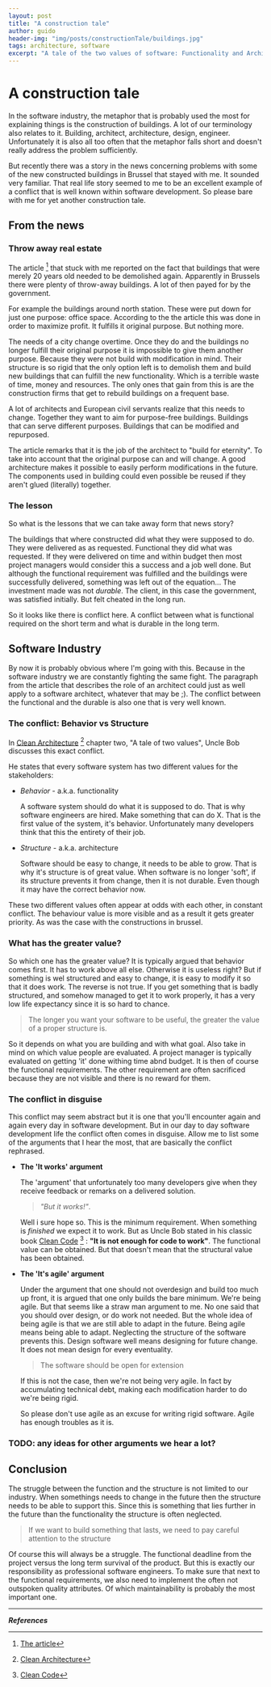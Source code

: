 ```yaml
---
layout: post
title: "A construction tale"
author: guido
header-img: "img/posts/constructionTale/buildings.jpg"
tags: architecture, software
excerpt: "A tale of the two values of software: Functionality and Architecture." 
---
```

# A construction tale

In the software industry, the metaphor that is probably used the most for explaining things is the construction of buildings. A lot of our terminology also relates to it. Building, architect, architecture, design, engineer. Unfortunately it is also all too often that the metaphor falls short and doesn't really address the problem sufficiently. 

But recently there was a story in the news concerning problems with some of the new constructed buildings in Brussel that stayed with me. It sounded very familiar. That real life story seemed to me to be an excellent example of a conflict that is well known within software development. So please bare with me for yet another construction tale.

## From the news

### Throw away real estate

The article [^article] that stuck with me reported on the fact that buildings that were merely 20 years old needed to be demolished again. Apparently in Brussels there were plenty of throw-away buildings. A lot of then payed for by the government. 

For example the buildings around north station. These were put down for just one purpose: office space. According to the the article this was done in order to maximize profit. It fulfills it original purpose. But nothing more.

The needs of a city change overtime. Once they do and the buildings no longer fulfill their original purpose it is impossible to give them another purpose. Because they were not build with modification in mind. Their structure is so rigid that the only option left is to demolish them and build new buildings that can fulfill the new functionality. Which is a terrible waste of time, money and resources. The only ones that gain from this is are the construction firms that get to rebuild buildings on a frequent base.

A lot of architects and European civil servants realize that this needs to change. Together they want to aim for purpose-free buildings. Buildings that can serve different purposes. Buildings that can be modified and repurposed. 

The article remarks that it is the job of the architect to "build for eternity". To take into account that the original purpose can and will change. A good architecture makes it possible to easily perform modifications in the future. The components used in building could even possible be reused if they aren't glued (literally) together.

### The lesson 

So what is the lessons that we can take away form that news story? 
 
The buildings that where constructed did what they were supposed to do. They were delivered as as requested. Functional they did what was requested. If they were delivered on time and within budget then most project managers would consider this a success and a job well done. But although the functional requirement was fulfilled and the buildings were successfully delivered, something was left out of the equation... The investment made was not *durable*. The client, in this case the government, was satisfied initially. But felt cheated in the long run.

So it looks like there is conflict here. A conflict between what is functional required on the short term and what is durable in the long term.
 
## Software Industry
 
By now it is probably obvious where I'm going with this. Because in the software industry we are constantly fighting the same fight. The paragraph from the article that describes the role of an architect could just as well apply to a software architect, whatever that may be ;). The conflict between the functional and the durable is also one that is very well known. 

### The conflict: Behavior vs Structure

In [Clean Architecture](https://www.amazon.com/Clean-Architecture-Craftsmans-Software-Structure/dp/0134494164/ref=sr_1_1?ie=UTF8&qid=1522254141&sr=8-1&keywords=clean+architecture) [^CleanArch]
 chapter two, "A tale of two values", Uncle Bob discusses this exact conflict. 
 
He states that every software system has two different values for the stakeholders:
 
   * _Behavior_ - a.k.a. functionality
   
        A software system should do what it is supposed to do. That is why software engineers are hired. Make something that can do X. That is the first value of the system, it's behavior. Unfortunately many developers think that this the entirety of their job.
   * _Structure_ - a.k.a. architecture
   
        Software should be easy to change, it needs to be able to grow. That is why it's structure is of great value. When software is no longer 'soft', if its structure prevents it from change, then it is not durable. Even though it may have the correct behavior now. 

These two different values often appear at odds with each other, in constant conflict. The behaviour value is more visible and as a result it gets greater priority. As was the case with the constructions in brussel.  

### What has the greater value?

So which one has the greater value? It is typically argued that behavior comes first. It has to work above all else. Otherwise it is useless right? But if something is wel structured and easy to change, it is easy to modify it so that it does work. The reverse is not true. If you get something that is badly structured, and somehow managed to get it to work properly, it has a very low life expectancy since it is so hard to chance. 

> The longer you want your software to be useful, the greater the value of a proper structure is.

So it depends on what you are building and with what goal. Also take in mind on which value people are evaluated. A project manager is typically evaluated on getting 'it' done withing time abnd budget. It is then of course the functional requirements. The other requirement are often sacrificed because they are not visible and there is no reward for them.

### The conflict in disguise

This conflict may seem abstract but it is one that you'll encounter again and again every day in software development. But in our day to day software development life the conflict  often comes in disguise. Allow me to list some of the arguments that I hear the most, that are basically the conflict rephrased. 

* __The 'It works' argument__

    The 'argument' that unfortunately too many developers give when they receive feedback or remarks on a delivered solution. 

    > _"But it works!"_. 

    Well i sure hope so. This is the minimum requirement. When something is _finished_ we expect it to work. But as Uncle Bob stated in his classic book [Clean Code](https://www.amazon.com/Clean-Code-Handbook-Software-Craftsmanship/dp/0132350882) [^CleanCode]  : __"It is not enough for code to work"__.  The functional value can be obtained. But that doesn't mean that the structural value has been obtained.
 
* __The 'It's agile' argument__

    Under the argument that one should not overdesign and build too much up front, it is argued that one only builds the bare minimum. We're being agile. But that seems like a straw man argument to me. No one said that you should over design, or do work not needed. But the whole idea of being agile is that we are still able to adapt in the future. Being agile means being able to adapt. Neglecting the structure of the software prevents this. Design software well means designing for future change. It does not mean design for every eventuality. 

    > The software should be open for extension

    If this is not the case, then we're not being very agile. In fact by accumulating technical debt, making each modification harder to do we're being rigid. 

    So please don't use agile as an excuse for writing rigid software. Agile has enough troubles as it is.

### TODO: any ideas for other arguments we hear a lot?

## Conclusion

The struggle between the function and the structure is not limited to our industry. When somethings needs to change in the future then the structure needs to be able to support this. Since this is something that lies further in the future than the functionality the structure is often neglected. 

> If we want to build something that lasts, we need to pay careful attention to the structure

Of course this will always be a struggle. The functional deadline from the project versus the long term survival of the product. But this is exactly our responsibility as professional software engineers. To make sure that next to the functional requirements, we also need to implement the often not outspoken quality attributes. Of which maintainability is probably the most important one. 

***
_**References**_

[^article]: [The article](http://www.standaard.be/cnt/dmf20170616_02928477)
[^CleanCode]: [Clean Code](https://www.amazon.com/Clean-Code-Handbook-Software-Craftsmanship/dp/0132350882)
[^CleanArch]: [Clean Architecture](https://www.amazon.com/Clean-Architecture-Craftsmans-Software-Structure/dp/0134494164/ref=sr_1_1?ie=UTF8&qid=1522254141&sr=8-1&keywords=clean+architecture)



